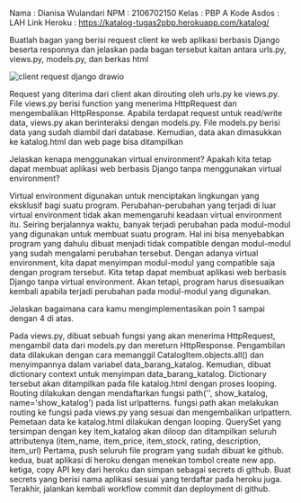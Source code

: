 Nama : Dianisa Wulandari
NPM : 2106702150
Kelas : PBP A
Kode Asdos : LAH
Link Heroku : https://katalog-tugas2pbp.herokuapp.com/katalog/

Buatlah bagan yang berisi request client ke web aplikasi berbasis Django beserta responnya dan jelaskan pada bagan tersebut kaitan antara urls.py, views.py, models.py, dan berkas html

![client request django drawio](https://user-images.githubusercontent.com/92663592/190253648-b7a19305-1477-4111-9c72-266e5ec7a21c.png)

Request yang diterima dari client akan dirouting oleh urls.py ke views.py. File views.py berisi function yang menerima HttpRequest dan mengembalikan HttpResponse. Apabila terdapat request untuk read/write data, views.py akan berinteraksi dengan models.py. File models.py berisi data yang sudah diambil dari database. Kemudian, data akan dimasukkan ke katalog.html dan web page bisa ditampilkan

Jelaskan kenapa menggunakan virtual environment? Apakah kita tetap dapat membuat aplikasi web berbasis Django tanpa menggunakan virtual environment?

Virtual environment digunakan untuk menciptakan lingkungan yang eksklusif bagi suatu program. Perubahan-perubahan yang terjadi di luar virtual environment tidak akan memengaruhi keadaan virtual environment itu. Seiring berjalannya waktu, banyak terjadi perubahan pada modul-modul yang digunakan untuk membuat suatu program. Hal ini bisa menyebabkan program yang dahulu dibuat menjadi tidak compatible dengan modul-modul yang sudah mengalami perubahan tersebut. Dengan adanya virtual environment, kita dapat menyimpan modul-modul yang compatible saja dengan program tersebut. Kita tetap dapat membuat aplikasi web berbasis Django tanpa virtual environment. Akan tetapi, program harus disesuaikan kembali apabila terjadi perubahan pada modul-modul yang digunakan.

Jelaskan bagaimana cara kamu mengimplementasikan poin 1 sampai dengan 4 di atas.

Pada views.py, dibuat sebuah fungsi yang akan menerima HttpRequest, mengambil data dari models.py dan mereturn HttpResponse. Pengambilan data dilakukan dengan cara memanggil CatalogItem.objects.all() dan menyimpannya dalam variabel data_barang_katalog. Kemudian, dibuat dictionary context untuk menyimpan data_barang_katalog. Dictionary tersebut akan ditampilkan pada file katalog.html dengan proses looping.
Routing dilakukan dengan mendaftarkan fungsi path('', show_katalog, name='show_katalog') pada list urlpatterns. fungsi path akan melakukan routing ke fungsi pada views.py yang sesuai dan mengembalikan urlpattern.
Pemetaan data ke katalog.html dilakukan dengan looping. QuerySet yang tersimpan dengan key item_katalog akan diloop dan ditampilkan seluruh attributenya (item_name, item_price, item_stock, rating, description, item_url)
Pertama, push seluruh file program yang sudah dibuat ke github. kedua, buat aplikasi di heroku dengan menekan tombol create new app. ketiga, copy API key dari heroku dan simpan sebagai secrets di github. Buat secrets yang berisi nama aplikasi sesuai yang terdaftar pada heroku juga. Terakhir, jalankan kembali workflow commit dan deployment di github.
